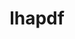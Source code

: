 ---
title: "lhapdf"
layout: cache
categories: [package, develop]
meta: {"compilers": ["gcc@=11.4.0"], "num_specs": 8, "num_specs_by_stack": {"hep": 8, "root": 8}, "oss": ["ubuntu22.04"], "platforms": ["linux"], "stacks": ["hep", "root"], "targets": ["x86_64_v3"], "versions": ["6.5.5"]}
spec_details: [{"compiler": "gcc@=11.4.0", "hash": "53md6dwneikw4h62fxdmpzzxrpuzyaja", "os": "ubuntu22.04", "platform": "linux", "size": "-", "stacks": ["hep", "root"], "tarball": "https://binaries.spack.io/develop/build_cache/linux-ubuntu22.04-x86_64_v3/gcc-11.4.0/lhapdf-6.5.5/linux-ubuntu22.04-x86_64_v3-gcc-11.4.0-lhapdf-6.5.5-53md6dwneikw4h62fxdmpzzxrpuzyaja.spack", "target": "x86_64_v3", "variants": ["build_system=autotools", "+python"], "versions": ["6.5.5"]}, {"compiler": "gcc@=11.4.0", "hash": "qvbrb64rzo5uoitxygp22ocgxj36uc7v", "os": "ubuntu22.04", "platform": "linux", "size": "-", "stacks": ["hep", "root"], "tarball": "https://binaries.spack.io/develop/build_cache/linux-ubuntu22.04-x86_64_v3/gcc-11.4.0/lhapdf-6.5.5/linux-ubuntu22.04-x86_64_v3-gcc-11.4.0-lhapdf-6.5.5-qvbrb64rzo5uoitxygp22ocgxj36uc7v.spack", "target": "x86_64_v3", "variants": ["build_system=autotools", "+python"], "versions": ["6.5.5"]}, {"compiler": "gcc@=11.4.0", "hash": "4ho4ldndtrc7dkduce2ewdnqgrbqap22", "os": "ubuntu22.04", "platform": "linux", "size": "-", "stacks": ["hep", "root"], "tarball": "https://binaries.spack.io/develop/build_cache/linux-ubuntu22.04-x86_64_v3/gcc-11.4.0/lhapdf-6.5.5/linux-ubuntu22.04-x86_64_v3-gcc-11.4.0-lhapdf-6.5.5-4ho4ldndtrc7dkduce2ewdnqgrbqap22.spack", "target": "x86_64_v3", "variants": ["build_system=autotools", "+python"], "versions": ["6.5.5"]}, {"compiler": "gcc@=11.4.0", "hash": "2hkt3vdabvkrvr6i35i6ggkkuhcxx2d6", "os": "ubuntu22.04", "platform": "linux", "size": "-", "stacks": ["hep", "root"], "tarball": "https://binaries.spack.io/develop/build_cache/linux-ubuntu22.04-x86_64_v3/gcc-11.4.0/lhapdf-6.5.5/linux-ubuntu22.04-x86_64_v3-gcc-11.4.0-lhapdf-6.5.5-2hkt3vdabvkrvr6i35i6ggkkuhcxx2d6.spack", "target": "x86_64_v3", "variants": ["build_system=autotools", "+python"], "versions": ["6.5.5"]}, {"compiler": "gcc@=11.4.0", "hash": "ots7yeue3md6dqmeq7tbyion5m72mbi5", "os": "ubuntu22.04", "platform": "linux", "size": "-", "stacks": ["hep", "root"], "tarball": "https://binaries.spack.io/develop/build_cache/linux-ubuntu22.04-x86_64_v3/gcc-11.4.0/lhapdf-6.5.5/linux-ubuntu22.04-x86_64_v3-gcc-11.4.0-lhapdf-6.5.5-ots7yeue3md6dqmeq7tbyion5m72mbi5.spack", "target": "x86_64_v3", "variants": ["build_system=autotools", "+python"], "versions": ["6.5.5"]}, {"compiler": "gcc@=11.4.0", "hash": "w3munz3t7fvbbz6stwbi4xpxtmrwfd7k", "os": "ubuntu22.04", "platform": "linux", "size": "-", "stacks": ["hep", "root"], "tarball": "https://binaries.spack.io/develop/build_cache/linux-ubuntu22.04-x86_64_v3/gcc-11.4.0/lhapdf-6.5.5/linux-ubuntu22.04-x86_64_v3-gcc-11.4.0-lhapdf-6.5.5-w3munz3t7fvbbz6stwbi4xpxtmrwfd7k.spack", "target": "x86_64_v3", "variants": ["build_system=autotools", "+python"], "versions": ["6.5.5"]}, {"compiler": "gcc@=11.4.0", "hash": "mz3lfcjhly4zivdly54es3e3eyldhsnb", "os": "ubuntu22.04", "platform": "linux", "size": "-", "stacks": ["hep", "root"], "tarball": "https://binaries.spack.io/develop/build_cache/linux-ubuntu22.04-x86_64_v3/gcc-11.4.0/lhapdf-6.5.5/linux-ubuntu22.04-x86_64_v3-gcc-11.4.0-lhapdf-6.5.5-mz3lfcjhly4zivdly54es3e3eyldhsnb.spack", "target": "x86_64_v3", "variants": ["build_system=autotools", "+python"], "versions": ["6.5.5"]}, {"compiler": "gcc@=11.4.0", "hash": "37mpzgxep5ffjqtvnaj2mhdjnr3satzk", "os": "ubuntu22.04", "platform": "linux", "size": "-", "stacks": ["hep", "root"], "tarball": "https://binaries.spack.io/develop/build_cache/linux-ubuntu22.04-x86_64_v3/gcc-11.4.0/lhapdf-6.5.5/linux-ubuntu22.04-x86_64_v3-gcc-11.4.0-lhapdf-6.5.5-37mpzgxep5ffjqtvnaj2mhdjnr3satzk.spack", "target": "x86_64_v3", "variants": ["build_system=autotools", "+python"], "versions": ["6.5.5"]}]
---
